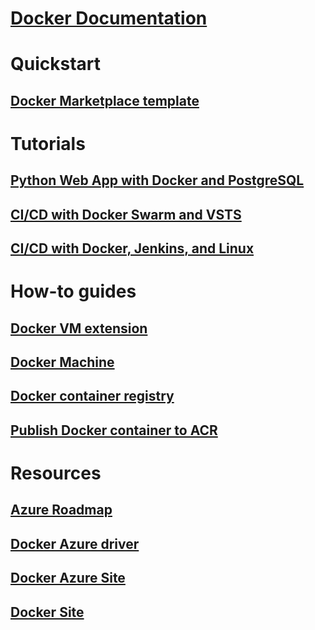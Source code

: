 # [Docker Documentation](index.md)
# Quickstart
## [Docker Marketplace template](https://azuremarketplace.microsoft.com/en-us/marketplace/apps/CanonicalandMSOpenTech.DockerOnUbuntuServer1404LTS)
# Tutorials
## [Python Web App with Docker and PostgreSQL](/azure/app-service-web/app-service-web-tutorial-docker-python-postgresql-app)
## [CI/CD with Docker Swarm and VSTS](/azure/container-service/container-service-docker-swarm-mode-setup-ci-cd-acs-engine)
## [CI/CD with Docker, Jenkins, and Linux](/azure/virtual-machines/linux/tutorial-jenkins-github-docker-cicd)
# How-to guides
## [Docker VM extension](/azure/virtual-machines/linux/dockerextension)
## [Docker Machine](/azure/virtual-machines/linux/docker-machine)
## [Docker container registry](/azure/container-registry/container-registry-get-started-portal)
## [Publish Docker container to ACR](/azure/vs-azure-tools-docker-hosting-web-apps-in-docker)
# Resources
## [Azure Roadmap](https://azure.microsoft.com/roadmap/)
## [Docker Azure driver](https://docs.docker.com/machine/drivers/azure/)
## [Docker Azure Site](https://www.docker.com/docker-azure)
## [Docker Site](https://docker.com)
